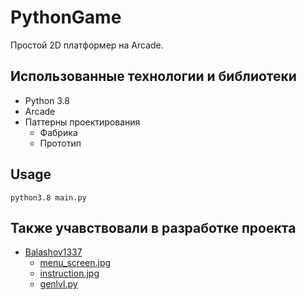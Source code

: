 # PythonGame
Простой 2D платформер на Arcade.

## Использованные технологии и библиотеки
* Python 3.8
* Arcade
* Паттерны проектирования
  * Фабрика
  * Прототип

## Usage
`python3.8 main.py`

## Также учавствовали в разработке проекта
* [Balashov1337](https://github.com/Balashov1337)
  * [menu_screen.jpg](https://github.com/DariaVoo/PytonGame/blob/master/UI_view/menu_screen.jpg)
  * [instruction.jpg](https://github.com/DariaVoo/PytonGame/blob/master/UI_view/instruction.jpg)
  * [genlvl.py](https://github.com/DariaVoo/PytonGame/blob/master/levels/genlvl.py)
